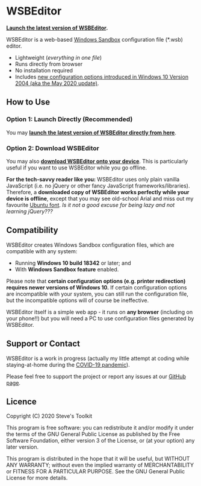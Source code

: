 # WSBEditor

**[Launch the latest version of WSBEditor](https://leesteve.tk/WSBEditor/WSBEditor.html).**

WSBEditor is a web-based [Windows Sandbox](https://docs.microsoft.com/en-us/windows/security/threat-protection/windows-sandbox/windows-sandbox-overview) configuration file (*.wsb) editor.

- Lightweight (_everything in one file_)
- Runs directly from browser
- No installation required
- Includes [new configuration options introduced in Windows 10 Version 2004 (aka the May 2020 update)](https://docs.microsoft.com/en-us/windows/whats-new/whats-new-windows-10-version-2004#windows-sandbox).

## How to Use

### Option 1: Launch Directly (Recommended)
You may **[launch the latest version of WSBEditor directly from here](https://leesteve.tk/WSBEditor/WSBEditor.html)**.

### Option 2: Download WSBEditor
You may also **[download WSBEditor onto your device](https://github.com/leestevetk/WSBEditor/releases)**.  This is particularly useful if you want to use WSBEditor while you go offline.

**For the tech-savvy reader like you:** WSBEditor uses only plain vanilla JavaScript (i.e. no jQuery or other fancy JavaScript frameworks/libraries).  Therefore, a **downloaded copy of WSBEditor works perfectly while your device is offline**, except that you may see old-school Arial and miss out my favourite [Ubuntu font](https://design.ubuntu.com/font/).  _Is it not a good excuse for being lazy and not learning jQuery???_

## Compatibility

WSBEditor creates Windows Sandbox configuration files, which are compatible with any system:
- Running **Windows 10 build 18342** or later; and
- With **Windows Sandbox feature** enabled.

Please note that **certain configuration options (e.g. printer redirection) requires newer versions of Windows 10.**  If certain configuration options are incompatible with your system, you can still run the configuration file, but the incompatible options will of course be ineffective. 

WSBEditor itself is a simple web app - it runs on **any browser** (including on your phone!!) but you will need a PC to use configuration files generated by WSBEditor.

## Support or Contact

WSBEditor is a work in progress (actually my little attempt at coding while staying-at-home during the [COVID-19 pandemic](https://en.wikipedia.org/wiki/COVID-19_pandemic)).

Please feel free to support the project or report any issues at our [GitHub page](https://github.com/leestevetk/WSBEditor).

## Licence

Copyright (C) 2020 Steve's Toolkit

This program is free software: you can redistribute it and/or modify it under the terms of the GNU General Public License as published by the Free Software Foundation, either version 3 of the License, or (at your option) any later version.

This program is distributed in the hope that it will be useful, but WITHOUT ANY WARRANTY; without even the implied warranty of MERCHANTABILITY or FITNESS FOR A PARTICULAR PURPOSE. See the GNU General Public License for more details.


